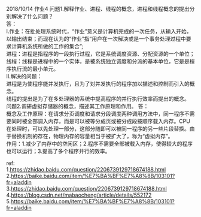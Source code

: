 2018/10/14 作业4
问题1.解释作业、进程、线程的概念，进程和线程概念的提出分别解决了什么问题？  
答：  
Ⅰ.作业：在批处理系统时代，“作业”意义是计算机完成的一次任务，从输入开始，以输出结束；而现在认为的“作业”指“用户在一次解决或是一个事务处理过程中要求计算机系统所做的工作的集合”;  
   进程：进程是指程序的一段执行过程，它是系统调度资源、分配资源的一个单位；  
   线程：线程是进程中的一个实体，是被系统独立调度和分派的基本单位，它是是程序执行流的最小单元。  
Ⅱ.解决的问题：  
   进程是为使程序能并发执行，且为了对并发执行的程序加以描述和控制而引入的概念。  
   线程的提出是为了在多处理器的系统中提高程序的并行执行效率而提出的概念。  
问题2.调研虚拟存储器的概念，描述其工作原理和作用。
答：  
概念及工作原理：在请求分页调度和请求分段调度两种调用方法中，同一程序不需要同时被全部调入内存，而是可以被等分成页或被分成段按顺序载入内存。CPU在处理时，可以先处理一部分，这部分随即可以被同一程序的另一些片段替换。由于替换机制的存在，物理内存的容量相当于被扩大了，称为“虚拟内存”。  
作用：1.减少了内存中的空闲区；2.程序不需要全部被载入内存，使得较大的程序也可以运行；3.提高了多个程序并行的效率。  

ref:    
1.https://zhidao.baidu.com/question/2206739129718674188.html  
2.https://baike.baidu.com/item/%E7%BA%BF%E7%A8%8B/103101?fr=aladdin  
3.https://zhidao.baidu.com/question/2206739129718674188.html  
4.https://blog.csdn.net/mabaocheng/article/details/552172  
5.https://baike.baidu.com/item/%E7%BA%BF%E7%A8%8B/103101?fr=aladdin  
